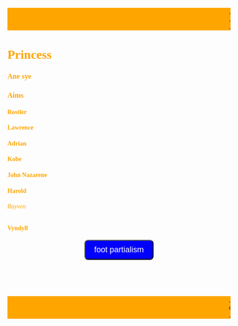 <marquee bgcolor="orange">.</marquee>
<marquee bgcolor="orange">.</marquee>
<marquee bgcolor="orange">.</marquee>
<font face="consolas" color="orange">
<h1>Princess</h1>
<h3>Ane sye</h3>
<h3>Aims</h3>
<h4>Rostler</h4>
<h4>Lawrence</h4>
<h4>Adrian</h4>
<h4>Kobe</h4>
<h4>John Nazarene</h4>
<h4>Harold</h4>
<h6>Rayven</h6>
<h4>Vyndyll</h4>
</font>
<center>
  <button style="padding:10px 20px; font-size:18px; border-radius:8px; background-color:blue; color:white; cursor:pointer;"
          onclick="window.location.href='https:F';">
    foot partialism
  </button>
</center> <br> <br> <br> <br>

<marquee bgcolor="orange">.</marquee>
<marquee bgcolor="orange">comming soon</marquee>
<marquee bgcolor="orange">.</marquee>



</body>
</html>


</body>
</html>
